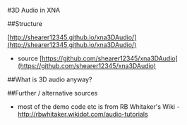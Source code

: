 #3D Audio in XNA


##Structure

[http://shearer12345.github.io/xna3DAudio/](http://shearer12345.github.io/xna3DAudio/)

- source [https://github.com/shearer12345/xna3DAudio](https://github.com/shearer12345/xna3DAudio)



##What is 3D audio anyway?


##Further / alternative sources

- most of the demo code etc is from RB Whitaker's Wiki - http://rbwhitaker.wikidot.com/audio-tutorials
